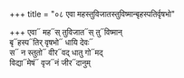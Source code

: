 +++
title = "०८ एवा महस्तुविजातस्तुविष्मान्बृहस्पतिर्वृषभो"

+++
एवा᳓ मह᳓स् तुविजात᳓स् तु᳓विष्मान्  
बृ᳓हस्प᳓तिर् वृषभो᳓ धायि देवः᳓  
स᳓ न स्तुतो᳓ वीर᳓वद् धातु गो᳓मद्  
विद्या᳓मेषं᳓ वृज᳓नं जीर᳓दानुम्